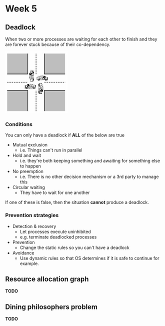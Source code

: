# Week 5

## Deadlock

When two or more processes are waiting for each other to finish and they are forever stuck because of their co-dependency.

![A manhattan-style deadlock](images/deadlock.png)

### Conditions
You can only have a deadlock if **ALL** of the below are true

* Mutual exclusion
  * i.e. Things can't run in parallel
* Hold and wait
  * i.e. they're both keeping something and awaiting for something else to happen
* No preemption
  * i.e. There is no other decision mechanism or a 3rd party to manage this
* Circular waiting
  * They have to wait for one another

If one of these is false, then the situation **cannot** produce a deadlock.

### Prevention strategies

* Detection & recovery
  * Let processes execute uninhibited
  * e.g. terminate deadlocked processes
* Prevention
  * Change the static rules so you can't have a deadlock
* Avoidance
  * Use dynamic rules so that OS determines if it is safe to continue for example.

## Resource allocation graph

**TODO**

## Dining philosophers problem

**TODO**
